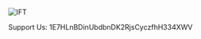 

![IFT](https://github.com/user-attachments/assets/32b97f55-cba0-40b5-b8db-7babf4cdf519)

Support Us: 1E7HLnBDinUbdbnDK2RjsCyczfhH334XWV
